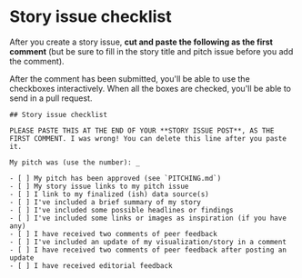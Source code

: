 # Story issue checklist

After you create a story issue, **cut and paste the following as the first comment** (but be sure to fill in the story title and pitch issue before you add the comment).

After the comment has been submitted, you'll be able to use the checkboxes interactively. When all the boxes are checked, you'll be able to send in a pull request.

    ## Story issue checklist
    
    PLEASE PASTE THIS AT THE END OF YOUR **STORY ISSUE POST**, AS THE FIRST COMMENT. I was wrong! You can delete this line after you paste it.

    My pitch was (use the number): _
    
    - [ ] My pitch has been approved (see `PITCHING.md`)
    - [ ] My story issue links to my pitch issue
    - [ ] I link to my finalized (ish) data source(s)
    - [ ] I've included a brief summary of my story
    - [ ] I've included some possible headlines or findings
    - [ ] I've included some links or images as inspiration (if you have any)
    - [ ] I have received two comments of peer feedback
    - [ ] I've included an update of my visualization/story in a comment
    - [ ] I have received two comments of peer feedback after posting an update
    - [ ] I have received editorial feedback
